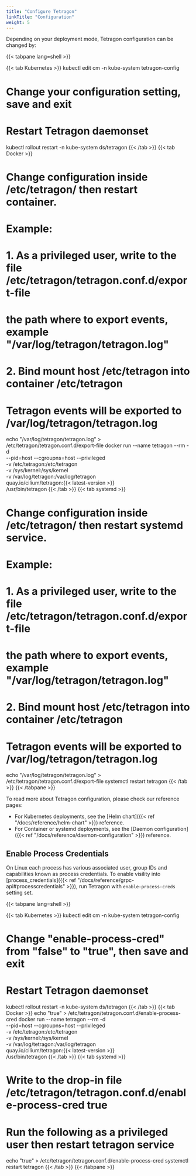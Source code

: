 ```yaml
---
title: "Configure Tetragon"
linkTitle: "Configuration"
weight: 5
---
```


Depending on your deployment mode, Tetragon configuration can be changed by:

{{< tabpane lang=shell >}}

{{< tab Kubernetes >}}
kubectl edit cm -n kube-system tetragon-config
# Change your configuration setting, save and exit
# Restart Tetragon daemonset
kubectl rollout restart -n kube-system ds/tetragon
{{< /tab >}}
{{< tab Docker >}}
# Change configuration inside /etc/tetragon/ then restart container.
# Example:
#   1. As a privileged user, write to the file /etc/tetragon/tetragon.conf.d/export-file
#      the path where to export events, example "/var/log/tetragon/tetragon.log"
#   2. Bind mount host /etc/tetragon into container /etc/tetragon
# Tetragon events will be exported to /var/log/tetragon/tetragon.log
echo "/var/log/tetragon/tetragon.log" > /etc/tetragon/tetragon.conf.d/export-file
docker run --name tetragon --rm -d \
  --pid=host --cgroupns=host --privileged \
  -v /etc/tetragon:/etc/tetragon \
  -v /sys/kernel:/sys/kernel \
  -v /var/log/tetragon:/var/log/tetragon \
  quay.io/cilium/tetragon:{{< latest-version >}} \
  /usr/bin/tetragon
{{< /tab >}}
{{< tab systemd >}}
# Change configuration inside /etc/tetragon/ then restart systemd service.
# Example:
#   1. As a privileged user, write to the file /etc/tetragon/tetragon.conf.d/export-file
#      the path where to export events, example "/var/log/tetragon/tetragon.log"
#   2. Bind mount host /etc/tetragon into container /etc/tetragon
# Tetragon events will be exported to /var/log/tetragon/tetragon.log
echo "/var/log/tetragon/tetragon.log" > /etc/tetragon/tetragon.conf.d/export-file
systemctl restart tetragon
{{< /tab >}}
{{< /tabpane >}}

To read more about Tetragon configuration, please check our reference pages:

* For Kubernetes deployments, see the [Helm chart]({{< ref "/docs/reference/helm-chart" >}}) reference.
* For Container or systemd deployments, see the [Daemon configuration]({{< ref "/docs/reference/daemon-configuration" >}})
reference.

## Enable Process Credentials

On Linux each process has various associated user, group IDs and capabilities
known as process credentials. To enable visility into [process_credentials]({{< ref "/docs/reference/grpc-api#processcredentials" >}}),
run Tetragon with `enable-process-creds` setting set.

{{< tabpane lang=shell >}}

{{< tab Kubernetes >}}
kubectl edit cm -n kube-system tetragon-config
# Change "enable-process-cred" from "false" to "true", then save and exit
# Restart Tetragon daemonset
kubectl rollout restart -n kube-system ds/tetragon
{{< /tab >}}
{{< tab Docker >}}
echo "true" > /etc/tetragon/tetragon.conf.d/enable-process-cred
docker run --name tetragon --rm -d \
  --pid=host --cgroupns=host --privileged \
  -v /etc/tetragon:/etc/tetragon \
  -v /sys/kernel:/sys/kernel \
  -v /var/log/tetragon:/var/log/tetragon \
  quay.io/cilium/tetragon:{{< latest-version >}} \
  /usr/bin/tetragon
{{< /tab >}}
{{< tab systemd >}}
# Write to the drop-in file /etc/tetragon/tetragon.conf.d/enable-process-cred  true
# Run the following as a privileged user then restart tetragon service
echo "true" > /etc/tetragon/tetragon.conf.d/enable-process-cred
systemctl restart tetragon
{{< /tab >}}
{{< /tabpane >}}
